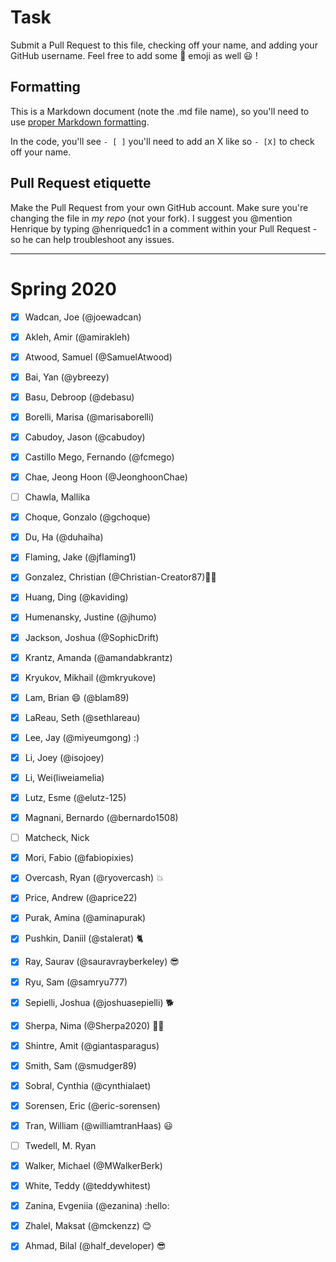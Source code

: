 # Task
Submit a Pull Request to this file, checking off your name, and adding your GitHub username. Feel free to add some :rocket: emoji as well :smiley: ! 

## Formatting
This is a Markdown document (note the .md file name), so you'll need to use [proper Markdown formatting](https://help.github.com/articles/basic-writing-and-formatting-syntax/#task-lists). 

In the code, you'll see `- [ ]` you'll need to add an X like so `- [X]` to check off your name.

## Pull Request etiquette
Make the Pull Request from your own GitHub account. Make sure you're changing the file in _my repo_ (not your fork). I suggest you @mention Henrique by typing @henriquedc1 in a comment within your Pull Request - so he can help troubleshoot any issues.  

------------

# Spring 2020

- [X] Wadcan, Joe (@joewadcan)

- [X] Akleh, Amir (@amirakleh)

- [X] Atwood, Samuel (@SamuelAtwood)

- [X] Bai, Yan (@ybreezy)

- [x] Basu, Debroop (@debasu)

- [X] Borelli, Marisa (@marisaborelli)

- [x] Cabudoy, Jason (@cabudoy)

- [X] Castillo Mego, Fernando (@fcmego) 

- [X] Chae, Jeong Hoon (@JeonghoonChae)

- [ ] Chawla, Mallika

- [X] Choque, Gonzalo (@gchoque)

- [X] Du, Ha (@duhaiha)

- [X] Flaming, Jake (@jflaming1)

- [X] Gonzalez, Christian (@Christian-Creator87)🚀🚀

- [x] Huang, Ding (@kaviding)

- [X] Humenansky, Justine (@jhumo) 

- [X] Jackson, Joshua (@SophicDrift)

- [X] Krantz, Amanda (@amandabkrantz)

- [X] Kryukov, Mikhail (@mkryukove)

- [X] Lam, Brian :smile: (@blam89)

- [X] LaReau, Seth (@sethlareau)

- [X] Lee, Jay (@miyeumgong) :)

- [X] Li, Joey (@isojoey)

- [X] Li, Wei(liweiamelia)

- [X] Lutz, Esme (@elutz-125)

- [X] Magnani, Bernardo (@bernardo1508)

- [ ] Matcheck, Nick

- [X] Mori, Fabio (@fabiopixies)

- [x] Overcash, Ryan (@ryovercash) :boom:

- [x] Price, Andrew (@aprice22) 

- [X] Purak, Amina (@aminapurak)

- [X] Pushkin, Daniil (@stalerat) 🐈

- [X] Ray, Saurav (@sauravrayberkeley) :sunglasses:

- [X] Ryu, Sam (@samryu777)

- [X] Sepielli, Joshua (@joshuasepielli) :dog2:

- [x] Sherpa, Nima (@Sherpa2020) :dog::angry:

- [x] Shintre, Amit (@giantasparagus)

- [x] Smith, Sam (@smudger89)  

- [x] Sobral, Cynthia (@cynthialaet)

- [x] Sorensen, Eric (@eric-sorensen)

- [X] Tran, William (@williamtranHaas) :smiley:

- [ ] Twedell, M. Ryan

- [X] Walker, Michael (@MWalkerBerk)

- [X] White, Teddy (@teddywhitest)

- [X] Zanina, Evgeniia (@ezanina) :hello:

- [X] Zhalel, Maksat (@mckenzz) :blush:

- [X] Ahmad, Bilal (@half_developer) :sunglasses:
